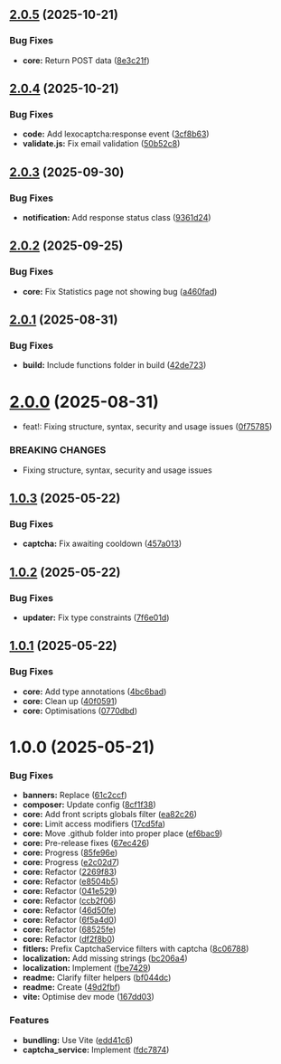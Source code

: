 ## [2.0.5](https://github.com/lexo-ch/lexo-captcha/compare/v2.0.4...v2.0.5) (2025-10-21)


### Bug Fixes

* **core:** Return POST data ([8e3c21f](https://github.com/lexo-ch/lexo-captcha/commit/8e3c21fbec4e41839db1bed823804478017f7f2d))

## [2.0.4](https://github.com/lexo-ch/lexo-captcha/compare/v2.0.3...v2.0.4) (2025-10-21)


### Bug Fixes

* **code:** Add lexocaptcha:response event ([3cf8b63](https://github.com/lexo-ch/lexo-captcha/commit/3cf8b634c55663046eca3e334ea32312792bb5d5))
* **validate.js:** Fix email validation ([50b52c8](https://github.com/lexo-ch/lexo-captcha/commit/50b52c82b907232f73ed5b6cc1fd39ff50079097))

## [2.0.3](https://github.com/lexo-ch/lexo-captcha/compare/v2.0.2...v2.0.3) (2025-09-30)


### Bug Fixes

* **notification:** Add response status class ([9361d24](https://github.com/lexo-ch/lexo-captcha/commit/9361d24805c73415a2c9e9230697a7794d6d3ccd))

## [2.0.2](https://github.com/lexo-ch/lexo-captcha/compare/v2.0.1...v2.0.2) (2025-09-25)


### Bug Fixes

* **core:** Fix Statistics page not showing bug ([a460fad](https://github.com/lexo-ch/lexo-captcha/commit/a460fade4111465fc1bf67b5eb885fd514df2c36))

## [2.0.1](https://github.com/lexo-ch/lexo-captcha/compare/v2.0.0...v2.0.1) (2025-08-31)


### Bug Fixes

* **build:** Include functions folder in build ([42de723](https://github.com/lexo-ch/lexo-captcha/commit/42de7233ab96841e80a0fd8f6010e8aa38063bbb))

# [2.0.0](https://github.com/lexo-ch/lexo-captcha/compare/v1.0.3...v2.0.0) (2025-08-31)


* feat!: Fixing structure, syntax, security and usage issues ([0f75785](https://github.com/lexo-ch/lexo-captcha/commit/0f757859b6ba113f87843fee189de6174a616654))


### BREAKING CHANGES

* Fixing structure, syntax, security and usage issues

## [1.0.3](https://github.com/lexo-ch/lexo-captcha/compare/v1.0.2...v1.0.3) (2025-05-22)


### Bug Fixes

* **captcha:** Fix awaiting cooldown ([457a013](https://github.com/lexo-ch/lexo-captcha/commit/457a013ceb22217741a12875c08a0501eff1422a))

## [1.0.2](https://github.com/lexo-ch/lexo-captcha/compare/v1.0.1...v1.0.2) (2025-05-22)


### Bug Fixes

* **updater:** Fix type constraints ([7f6e01d](https://github.com/lexo-ch/lexo-captcha/commit/7f6e01d633859aee982e31bef9ff85a3c5038d71))

## [1.0.1](https://github.com/lexo-ch/lexo-captcha/compare/v1.0.0...v1.0.1) (2025-05-22)


### Bug Fixes

* **core:** Add type annotations ([4bc6bad](https://github.com/lexo-ch/lexo-captcha/commit/4bc6bad92e3d22f5ffef1765b3027f904a502f0d))
* **core:** Clean up ([40f0591](https://github.com/lexo-ch/lexo-captcha/commit/40f0591059991288484700dcf6492ee76c3f66dd))
* **core:** Optimisations ([0770dbd](https://github.com/lexo-ch/lexo-captcha/commit/0770dbd5665c5bc0d0e837e9df9e70f8fc10b3a8))

# 1.0.0 (2025-05-21)


### Bug Fixes

* **banners:** Replace ([61c2ccf](https://github.com/lexo-ch/lexo-captcha/commit/61c2ccf603e8d4819bb375bc423c74577d2a2ac3))
* **composer:** Update config ([8cf1f38](https://github.com/lexo-ch/lexo-captcha/commit/8cf1f38dc7102b424769fec7f5c552d9fac25dc5))
* **core:** Add front scripts globals filter ([ea82c26](https://github.com/lexo-ch/lexo-captcha/commit/ea82c268f1d8f11ed4f16b4d70ae807d7ce472f2))
* **core:** Limit access modifiers ([17cd5fa](https://github.com/lexo-ch/lexo-captcha/commit/17cd5fafc4c6ec8a41220147f7e5fda6017927cc))
* **core:** Move .github folder into proper place ([ef6bac9](https://github.com/lexo-ch/lexo-captcha/commit/ef6bac97bbeccf16c45ebe2a91f704a8198ecc3a))
* **core:** Pre-release fixes ([67ec426](https://github.com/lexo-ch/lexo-captcha/commit/67ec426587f4c710a950dcf44fecbe3816f7edcd))
* **core:** Progress ([85fe96e](https://github.com/lexo-ch/lexo-captcha/commit/85fe96ebeab28be75365e810dd95a7e6017ea6b4))
* **core:** Progress ([e2c02d7](https://github.com/lexo-ch/lexo-captcha/commit/e2c02d7bd557119a7376b92cb8e0a62efb5a4d36))
* **core:** Refactor ([2269f83](https://github.com/lexo-ch/lexo-captcha/commit/2269f8386ba3e97c6d0ae2c04b613e8e3625ff9f))
* **core:** Refactor ([e8504b5](https://github.com/lexo-ch/lexo-captcha/commit/e8504b5392b313eaf5c3e10981135b637df0927a))
* **core:** Refactor ([041e529](https://github.com/lexo-ch/lexo-captcha/commit/041e5292217d9a0adea8dadbceb48bcf5511e23d))
* **core:** Refactor ([ccb2f06](https://github.com/lexo-ch/lexo-captcha/commit/ccb2f0645095bec213377797ffa4a48d03abf9e3))
* **core:** Refactor ([46d50fe](https://github.com/lexo-ch/lexo-captcha/commit/46d50fef229b7fca76b13dc006a7a0500a554f8b))
* **core:** Refactor ([6f5a4d0](https://github.com/lexo-ch/lexo-captcha/commit/6f5a4d01d5bee09454d3658344bd491c4c5a894f))
* **core:** Refactor ([68525fe](https://github.com/lexo-ch/lexo-captcha/commit/68525fe2c25d1678b7a65f60a02c9827dd9d6c0e))
* **core:** Refactor ([df2f8b0](https://github.com/lexo-ch/lexo-captcha/commit/df2f8b0e661d4e8c3c418f2e1ca2eea4254353b1))
* **fitlers:** Prefix CaptchaService filters with captcha ([8c06788](https://github.com/lexo-ch/lexo-captcha/commit/8c06788421ad20d4fc81e6356b21205ece12eb04))
* **localization:** Add missing strings ([bc206a4](https://github.com/lexo-ch/lexo-captcha/commit/bc206a43a56a61f6e5860a8698893245134fcffe))
* **localization:** Implement ([fbe7429](https://github.com/lexo-ch/lexo-captcha/commit/fbe742965d9386900ef1b9d35aa58bb986d0f231))
* **readme:** Clarify filter helpers ([bf044dc](https://github.com/lexo-ch/lexo-captcha/commit/bf044dc25e1fe303fd67edf2114efdacfbc14e5b))
* **readme:** Create ([49d2fbf](https://github.com/lexo-ch/lexo-captcha/commit/49d2fbf4512f90c37d75e7956c7ef551e043a679))
* **vite:** Optimise dev mode ([167dd03](https://github.com/lexo-ch/lexo-captcha/commit/167dd039b88d735007d18ad9ea3af52f2639fd90))


### Features

* **bundling:** Use Vite ([edd41c6](https://github.com/lexo-ch/lexo-captcha/commit/edd41c60e0849586fb3b51ac72d0abcf769fa304))
* **captcha_service:** Implement ([fdc7874](https://github.com/lexo-ch/lexo-captcha/commit/fdc7874d8666904a12a80d5793b19d7c57f9a2a1))
